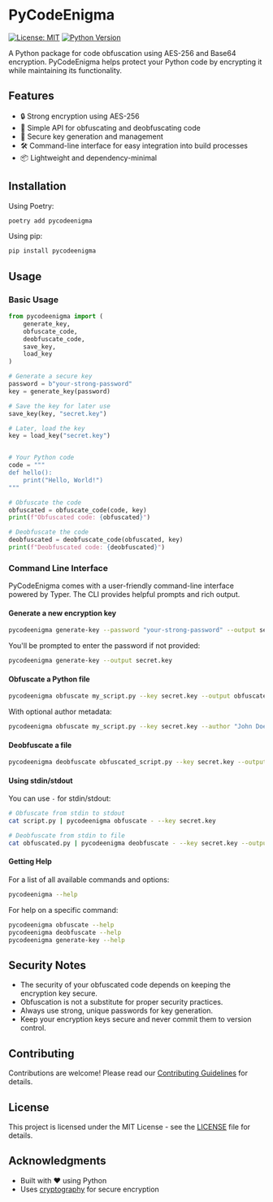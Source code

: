 # PyCodeEnigma

[![License: MIT](https://img.shields.io/badge/License-MIT-yellow.svg)](https://opensource.org/licenses/MIT)
[![Python Version](https://img.shields.io/badge/python-3.12+-blue.svg)](https://www.python.org/downloads/)

A Python package for code obfuscation using AES-256 and Base64 encryption. PyCodeEnigma helps protect your Python code by encrypting it while maintaining its functionality.

## Features

- 🔒 Strong encryption using AES-256
- 🔄 Simple API for obfuscating and deobfuscating code
- 🔑 Secure key generation and management
- 🛠️ Command-line interface for easy integration into build processes
- 📦 Lightweight and dependency-minimal

## Installation

Using Poetry:

```bash
poetry add pycodeenigma
```

Using pip:

```bash
pip install pycodeenigma
```

## Usage

### Basic Usage

```python
from pycodeenigma import (
    generate_key,
    obfuscate_code,
    deobfuscate_code,
    save_key,
    load_key
)

# Generate a secure key
password = b"your-strong-password"
key = generate_key(password)

# Save the key for later use
save_key(key, "secret.key")

# Later, load the key
key = load_key("secret.key")


# Your Python code
code = """
def hello():
    print("Hello, World!")
"""

# Obfuscate the code
obfuscated = obfuscate_code(code, key)
print(f"Obfuscated code: {obfuscated}")

# Deobfuscate the code
deobfuscated = deobfuscate_code(obfuscated, key)
print(f"Deobfuscated code: {deobfuscated}")
```

### Command Line Interface

PyCodeEnigma comes with a user-friendly command-line interface powered by Typer. The CLI provides helpful prompts and rich output.

#### Generate a new encryption key

```bash
pycodeenigma generate-key --password "your-strong-password" --output secret.key
```

You'll be prompted to enter the password if not provided:

```bash
pycodeenigma generate-key --output secret.key
```

#### Obfuscate a Python file

```bash
pycodeenigma obfuscate my_script.py --key secret.key --output obfuscated_script.py
```

With optional author metadata:

```bash
pycodeenigma obfuscate my_script.py --key secret.key --author "John Doe" --output obfuscated_script.py
```

#### Deobfuscate a file

```bash
pycodeenigma deobfuscate obfuscated_script.py --key secret.key --output deobfuscated_script.py
```

#### Using stdin/stdout

You can use `-` for stdin/stdout:

```bash
# Obfuscate from stdin to stdout
cat script.py | pycodeenigma obfuscate - --key secret.key

# Deobfuscate from stdin to file
cat obfuscated.py | pycodeenigma deobfuscate - --key secret.key --output deobfuscated.py
```

#### Getting Help

For a list of all available commands and options:

```bash
pycodeenigma --help
```

For help on a specific command:

```bash
pycodeenigma obfuscate --help
pycodeenigma deobfuscate --help
pycodeenigma generate-key --help
```

## Security Notes

- The security of your obfuscated code depends on keeping the encryption key secure.
- Obfuscation is not a substitute for proper security practices.
- Always use strong, unique passwords for key generation.
- Keep your encryption keys secure and never commit them to version control.

## Contributing

Contributions are welcome! Please read our [Contributing Guidelines](CONTRIBUTING.md) for details.

## License

This project is licensed under the MIT License - see the [LICENSE](LICENSE) file for details.

## Acknowledgments

- Built with ❤️ using Python
- Uses [cryptography](https://cryptography.io/) for secure encryption
